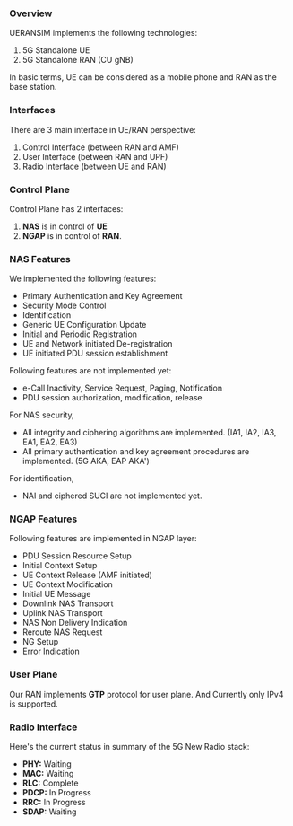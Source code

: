 ### Overview

UERANSIM implements the following technologies:

1. 5G Standalone UE
2. 5G Standalone RAN (CU gNB)

In basic terms, UE can be considered as a mobile phone and RAN as the base station.

### Interfaces

There are 3 main interface in UE/RAN perspective:

1. Control Interface (between RAN and AMF)
2. User Interface (between RAN and UPF)
3. Radio Interface (between UE and RAN)

### Control Plane

Control Plane has 2 interfaces:
1. **NAS** is in control of **UE**
2. **NGAP** is in control of **RAN**.

### NAS Features

We implemented the following features:

- Primary Authentication and Key Agreement
- Security Mode Control
- Identification
- Generic UE Configuration Update
- Initial and Periodic Registration
- UE and Network initiated De-registration
- UE initiated PDU session establishment

Following features are not implemented yet:

- e-Call Inactivity, Service Request, Paging, Notification
- PDU session authorization, modification, release

For NAS security,

- All integrity and ciphering algorithms are implemented. (IA1, IA2, IA3, EA1, EA2, EA3)
- All primary authentication and key agreement procedures are implemented. (5G AKA, EAP AKA')

For identification,

- NAI and ciphered SUCI are not implemented yet.

### NGAP Features

Following features are implemented in NGAP layer:

- PDU Session Resource Setup
- Initial Context Setup
- UE Context Release (AMF initiated)
- UE Context Modification
- Initial UE Message
- Downlink NAS Transport
- Uplink NAS Transport
- NAS Non Delivery Indication
- Reroute NAS Request
- NG Setup
- Error Indication

### User Plane

Our RAN implements **GTP** protocol for user plane. And Currently only IPv4 is supported.

### Radio Interface

Here's the current status in summary of the 5G New Radio stack:

- **PHY:** Waiting
- **MAC:** Waiting
- **RLC:** Complete
- **PDCP:** In Progress
- **RRC:** In Progress
- **SDAP:** Waiting